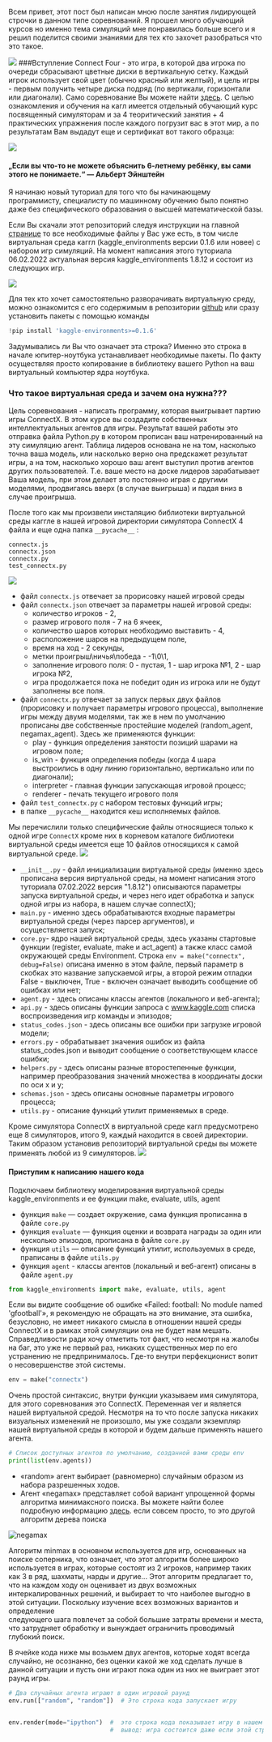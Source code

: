 Всем привет, этот пост был написан мною после занятия лидирующей строчки в данном типе соревнований. Я прошел много 
обучающий курсов но именно тема симуляций мне понравилась больше всего и я решил поделится своими знаниями для тех 
кто захочет разобраться что это такое.  

![](../img/lider.png)
###Вступление
Connect Four - это игра, в которой два игрока по очереди сбрасывают цветные диски в вертикальную сетку. Каждый 
 игрок использует свой цвет (обычно красный или желтый), и цель игры - первым получить четыре диска подряд (по 
вертикали, горизонтали или диагонали). Само соревнование Вы можете найти [здесь](https://www.kaggle.com/c/connectx).
С целью ознакомления и обучения на кагл имеется отдельный обучающий курс посвященный симуляторам и за 4 
теоритический занятия + 4 практических упражнения после каждого погрузит вас в этот мир, а по результатам Вам 
выдадут еще и сертификат вот такого образца:

![](../img/sertificat.jpg)



#### „Если вы что-то не можете объяснить 6-летнему ребёнку, вы сами этого не понимаете.“ —  Альберт Эйнштейн
Я начинаю новый туториал для того что бы начинающему программисту, специалисту по машинному обучению было понятно 
даже без специфического образования о высшей математической базы. 

Если Вы скачали этот репозиторий следуя инструкции на главной [странице](../Readme.md) то все необходимые файлы у 
Вас уже есть, в том числе виртуальная среда каггл (kaggle_environments версии 0.1.6 или новее) с набором игр 
симуляций. На момент написания этого туториала 06.02.2022 актуальная версия kaggle_environments 1.8.12 и состоит из 
следующих игр.

![](../img/games.png)

Для тех кто хочет самостоятельно разворачивать виртуальную среду, можно ознакомится с его содержимым в репозитории 
[github](https://github.com/Kaggle/kaggle-environments) или сразу установить пакеты с помощью команды

```python
!pip install 'kaggle-environments>=0.1.6'
```
Задумывались ли Вы что означает эта строка?
Именно это строка в начале юпитер-ноутбука устанавливает необходимые пакеты. По факту осуществляя просто копирование 
в библиотеку вашего Python на ваш виртуальный компьютер ядра ноутбука. 


### Что такое виртуальная среда и зачем она нужна???
Цель соревнования - написать программу, которая выигрывает партию игры ConnectX. В этом курсе вы создадите 
собственных интеллектуальных агентов для игры. Результат вашей работы это отправка файла Python.py в котором 
прописан ваш натренированный на эту симуляцию агент. 
Таблица лидеров основана не на том, насколько точна ваша модель, или насколько верно она предскажет результат игры, 
а на том, насколько хорошо ваш агент выступил против агентов других пользователей. Т.е. ваше место на доске лидеров 
зарабатывает Ваша модель, при этом делает это постоянно играя 
с другими моделями, продвигаясь вверх (в случае выигрыша) и падая вниз в случае проигрыша. 

После того как мы произвели инсталяцию библиотеки виртуальной среды каггле в нашей игровой директории симулятора 
ConnectX 4 файла и еще одна папка `__pycache__` : 
```commandline
connectx.js
connectx.json
connectx.py
test_connectx.py
```

![](../img/connectxdir.png)

- файл `connectx.js` отвечает за прорисовку нашей игровой среды
- файл `connectx.json` отвечает за параметры нашей игровой среды:
    * количество игроков - 2, 
    * размер игрового поля - 7 на 6 ячеек, 
    * количество шаров которых необходимо выставить - 4, 
    * расположение шаров на предыдущем поле, 
    * время на ход - 2 секунды, 
    * метки проигрыш\ничья\победа - -1\0\1, 
    * заполнение игрового поля: 0 - пустая, 1 - шар игрока №1, 2 - шар игрока №2,
    * игра продолжается пока не победит один из игрока или не будут заполнены все поля.
- файл `connectx.py` отвечает за запуск первых двух файлов (прорисовку и получает параметры игрового процесса), 
   выполнение игры между двумя моделями, так же в нем по умолчанию прописаны две собственные простейшие моделей 
   (random_agent, negamax_agent). Здесь же применяются функции:
    * play - функция определения занятости позиций шарами на игровом поле;
    * is_win - функция определения победы (когда 4 шара выстроились в одну линию горизонтально, вертикально или по 
      диагонали);
    * interpreter - главная функции запускающая игровой процесс;
    * renderer - печать текущего игрового поля 
- файл `test_connectx.py` с набором тестовых функций игры;
- в папке `__pycache__`  находится кеш исполняемых файлов.

Мы перечислили только специфические файлы относящиеся только к одной игре `ConnectX` кроме них в корневом каталоге 
библиотеки виртуальной среды имеется еще 10 файлов относящихся к самой виртуальной среде.
![](../img/envdir.png)

- `__init__.py` - файл инициализации виртуальной среды (именно здесь прописана версия виртуальной среды, на 
  момент написания этого туториала 07.02.2022 версия "1.8.12") описываются параметры запуска виртуальной среды, 
  и через него идет обработка и запуск одной игры из набора, в нашем случае connectX);
- `main.py` - именно здесь обрабатываются входные параметры виртуальной среды (через парсер аргументов), и  
  осуществляется запуск;
- `core.py`- ядро нашей виртуальной среды, здесь указаны стартовые функции (register, evaluate, make и act_agent) а 
  также класс самой окружающей среды Environment. Строка `env = make("connectx", debug=False)` описана именно в этом 
  файле, первый параметр в скобках это название запускаемой игры, а второй режим отладки False - выключен, True - 
  включен означает выводить сообщение об ошибках или нет;
- `agent.py` - здесь описаны классы агентов (локального и веб-агента);
- `api.py` -  здесь описаны функции запроса с www.kaggle.com списка воспроизведения игр команды и эпизодов;
- `status_codes.json` - здесь описаны все ошибки при загрузке игровой модели;
- `errors.py` - обрабатывает значения ошибок из файла status_codes.json и выводит сообщение о соответствующем классе 
  ошибки;
- `helpers.py` - здесь описаны разные второстепенные функции, например преобразования значений множества в координаты 
  доски по оси х и у;
- `schemas.json` - здесь описаны основные параметры игрового процесса;
- `utils.py` - описание функций утилит применяемых в среде.

Кроме симулятора ConnectX в виртуальной среде кагл предусмотрено еще 8 симуляторов, итого 9, каждый находится в 
своей директории. Таким образом установив репозиторий виртуальной среды вы можете применять любой из 9 симуляторов.
![](../img/games.png)

#### Приступим к написанию нашего кода
Подключаем библиотеку  моделирования виртуальной среды kaggle_environments и ее функции make, evaluate, utils, agent

* функция `make` — создает окружение, сама функция прописанна в файле `core.py`
* функция `evaluate` — функция оценки и возврата награды за один или несколько эпизодов, прописана в файле `core.py`
* функция `utils` — описание функций утилит, используемых в среде, праписаны в файле `utils.py`
* функция `agent` - классы агентов (локальный и веб-агент) описаны в файле `agent.py`
```python
from kaggle_environments import make, evaluate, utils, agent  
```
Если вы видите сообщение об ошибке «Failed: football: No module named 'gfootball'», я рекомендую не обращать на 
это внимание, эта ошибка, безусловно, не имеет никакого смысла в отношении нашей среды ConnectX и в рамках этой 
симуляции она не будет нам мешать. Справедливости ради хочу отметить тот факт, что несмотря на жалобы на баг, это уже 
не первый раз, никаких существенных мер по его устранению не предпринималось. Где-то внутри перфекционист вопит о 
несовершенстве этой системы.    

```python
env = make("connectx")
```
Очень простой синтаксис, внутри функции указываем имя симулятора, для этого соревнования это ConnectX. 
Переменная ver и является нашей виртуальной средой. Несмотря на то что после запуска никаких визуальных изменений не 
произошло, мы уже создали экземпляр нашей виртуальной среды в которой и будем дальше применять нашего агента. 

```python
# Список доступных агентов по умолчанию, созданной вами среды env 
print(list(env.agents))
```
* «random» агент выбирает (равномерно) случайным образом из набора разрешенных ходов.
* Агент «negamax» представляет собой вариант упрощенной формы алгоритма минимаксного поиска. Вы можете найти более 
  подробную информацию [здесь](https://en.wikipedia.org/wiki/Negamax). если совсем просто, то это другой алгоритм 
  дерева поиска  

![negamax](../img/Negamax_AlphaBeta.gif)

Алгоритм minmax в основном используется для игр, основанных на поиске соперника, что означает, что этот алгоритм 
более широко используется в играх, которые состоят из 2 игроков, например таких как 3 в ряд, шахматы, нарды и другие...
Этот алгоритм предлагает то, что на каждом ходу он оценивает из двух возможных интеркалированных решений, и 
выбирает то что наиболее выгодно в этой ситуации. Поскольку изучение всех возможных вариантов и определение  
следующего шага повлечет за собой большие затраты времени и места, 
что затрудняет обработку и вынуждает ограничить проводимый глубокий поиск.    

В ячейке кода ниже мы возьмем двух агентов, которые ходят всегда случайно, не осознанно, без оценки какой же ход 
сделать лучше в данной ситуации и пусть они играют пока один из них не выиграет этот раунд игры.
```python
# Два случайных агента играют в один игровой раунд
env.run(["random", "random"])  # Это строка кода запускает игру


env.render(mode="ipython")  #  это строка кода показывает игру в нашем ноутбуке, из этого можно сделать,  
                            #  вывод: игра состоится даже если этой строки кода не будет 
```